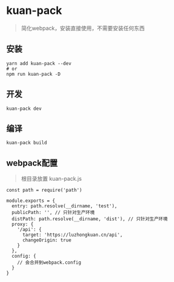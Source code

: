 # kuan-pack
> 简化webpack，安装直接使用，不需要安装任何东西

## 安装
```
yarn add kuan-pack --dev
# or
npm run kuan-pack -D
```

## 开发
```
kuan-pack dev
```

## 编译
```
kuan-pack build
```

## webpack配置
> 根目录放置 kuan-pack.js
```
const path = require('path')

module.exports = {
  entry: path.resolve(__dirname, 'test'),
  publicPath: '', // 只针对生产环境
  distPath: path.resolve(__dirname, 'dist'), // 只针对生产环境
  proxy: {
    '/api': {
      target: 'https://luzhongkuan.cn/api',
      changeOrigin: true
    }
  },
  config: {
    // 会合并到webpack.config
  }
}
```